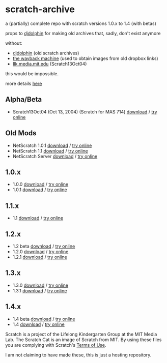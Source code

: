 # scratch-archive
a (partially) complete repo with scratch versions 1.0.x to 1.4 (with betas)

props to [djdolphin](https://github.com/djdolphin) for making old archives that, sadly, don't exist anymore

without:
* [djdolphin](https://github.com/djdolphin) (old scratch archives)
* [the wayback machine](https://archive.org) (used to obtain images from old dropbox links)
* [llk.media.mit.edu](https://llk.media.mit.edu/courses/software/scratch/) (Scratch13Oct04)

this would be impossible.

more details [here](https://github.com/xubiod/scratch-archive)

## Alpha/Beta
 * Scratch13Oct04 (Oct 13, 2004) (Scratch for MAS 714) [download](/Scratch13Oct04.image) / [try online](http://try.squeak.org/#url=https://xubiod.github.io/scratch-archive/&files=[Scratch13Oct04.image])

## Old Mods
 * NetScratch 1.0.1 [download](/NetScratch%201.0.1.image) / [try online](http://try.squeak.org/#url=https://xubiod.github.io/scratch-archive/&files=[NetScratch%201.0.1.image])
 * NetScratch 1.1 [download](/NetScratch%201.1.image) / [try online](http://try.squeak.org/#url=https://xubiod.github.io/scratch-archive/&files=[NetScratch%201.1.image])
 * NetScratch Server [download](/NetScratchServer.image) / [try online](http://try.squeak.org/#url=https://xubiod.github.io/scratch-archive/&files=[NetScratchServer.image])

## 1.0.x
 * 1.0.0 [download](/1.0.0.image) / [try online](http://try.squeak.org/#url=https://xubiod.github.io/scratch-archive/&files=[1.0.0.image])
 * 1.0.1 [download](/1.0.1.image) / [try online](http://try.squeak.org/#url=https://xubiod.github.io/scratch-archive/&files=[1.0.1.image])

## 1.1.x
 * 1.1 [download](/1.1.image) / [try online](http://try.squeak.org/#url=https://xubiod.github.io/scratch-archive/&files=[1.1.image])

## 1.2.x
 * 1.2 beta [download](/1.2beta.image) / [try online](http://try.squeak.org/#url=https://xubiod.github.io/scratch-archive/&files=[1.2beta.image])
 * 1.2.0 [download](/1.2.0.image) / [try online](http://try.squeak.org/#url=https://xubiod.github.io/scratch-archive/&files=[1.2.0.image])
 * 1.2.1 [download](/1.2.1.image) / [try online](http://try.squeak.org/#url=https://xubiod.github.io/scratch-archive/&files=[1.2.1.image])

## 1.3.x
 * 1.3.0 [download](/1.3.0.image) / [try online](http://try.squeak.org/#url=https://xubiod.github.io/scratch-archive/&files=[1.3.0.image])
 * 1.3.1 [download](/1.3.1.image) / [try online](http://try.squeak.org/#url=https://xubiod.github.io/scratch-archive/&files=[1.3.1.image])

## 1.4.x
 * 1.4 beta [download](/1.4beta.image) / [try online](http://try.squeak.org/#url=https://xubiod.github.io/scratch-archive/&files=[1.4beta.image])
 * 1.4 [download](/1.4.image) / [try online](http://try.squeak.org/#url=https://xubiod.github.io/scratch-archive/&files=[1.4.image])

Scratch is a project of the Lifelong Kindergarten Group at the MIT Media Lab.
The Scratch Cat is an image of Scratch from MIT.
By using these files you are complying with Scratch's [Terms of Use](https://scratch.mit.edu/terms_of_use).

I am not claiming to have made these, this is just a hosting repository.

